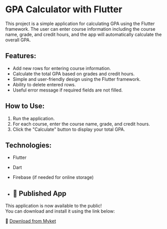 # GPA Calculator with Flutter

This project is a simple application for calculating GPA using the Flutter framework. The user can enter course information including the course name, grade, and credit hours, and the app will automatically calculate the overall GPA.

## Features:
- Add new rows for entering course information.
- Calculate the total GPA based on grades and credit hours.
- Simple and user-friendly design using the Flutter framework.
- Ability to delete entered rows.
- Useful error message if required fields are not filled.

## How to Use:
1. Run the application.
2. For each course, enter the course name, grade, and credit hours.
3. Click the "Calculate" button to display your total GPA.

## Technologies:
- Flutter
- Dart
- Firebase (if needed for online storage)

- ## 📲 Published App

This application is now available to the public!  
You can download and install it using the link below:

🔗 [Download from Myket](https://myket.ir/app/com.msharafice.average_grade)
